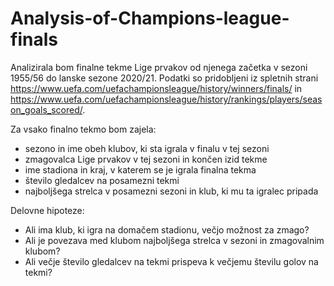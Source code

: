 # Analysis-of-Champions-league-finals

Analizirala bom finalne tekme Lige prvakov od njenega začetka v sezoni 1955/56 do lanske sezone 2020/21. Podatki so pridobljeni iz spletnih strani https://www.uefa.com/uefachampionsleague/history/winners/finals/ in https://www.uefa.com/uefachampionsleague/history/rankings/players/season_goals_scored/.

Za vsako finalno tekmo bom zajela:
* sezono in ime obeh klubov, ki sta igrala v finalu v tej sezoni 
* zmagovalca Lige prvakov v tej sezoni in končen izid tekme
* ime stadiona in kraj, v katerem se je igrala finalna tekma
* število gledalcev na posamezni tekmi
* najboljšega strelca v posamezni sezoni in klub, ki mu ta igralec pripada

Delovne hipoteze:
* Ali ima klub, ki igra na domačem stadionu, večjo možnost za zmago?
* Ali je povezava med klubom najboljšega strelca v sezoni in zmagovalnim klubom?
* Ali večje število gledalcev na tekmi prispeva k večjemu številu golov na tekmi?
